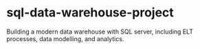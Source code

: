 # sql-data-warehouse-project
Building a modern data warehouse with SQL server, including ELT processes, data modelling, and analytics.
